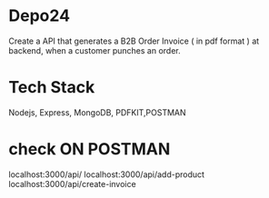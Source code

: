 
# Depo24

Create a API that generates a B2B Order Invoice ( in pdf format ) at
backend, when a customer punches an order. 

# Tech Stack 
Nodejs, Express, MongoDB, PDFKIT,POSTMAN

# check ON POSTMAN

localhost:3000/api/
localhost:3000/api/add-product
localhost:3000/api/create-invoice

